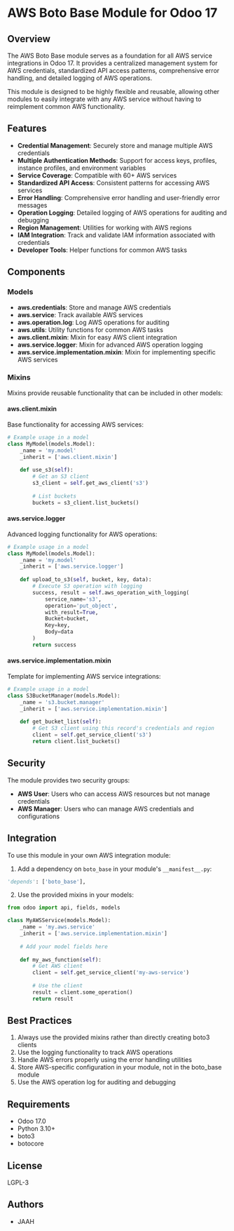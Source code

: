 # AWS Boto Base Module for Odoo 17

## Overview

The AWS Boto Base module serves as a foundation for all AWS service integrations in Odoo 17. It provides a centralized management system for AWS credentials, standardized API access patterns, comprehensive error handling, and detailed logging of AWS operations.

This module is designed to be highly flexible and reusable, allowing other modules to easily integrate with any AWS service without having to reimplement common AWS functionality.

## Features

- **Credential Management**: Securely store and manage multiple AWS credentials
- **Multiple Authentication Methods**: Support for access keys, profiles, instance profiles, and environment variables
- **Service Coverage**: Compatible with 60+ AWS services
- **Standardized API Access**: Consistent patterns for accessing AWS services
- **Error Handling**: Comprehensive error handling and user-friendly error messages
- **Operation Logging**: Detailed logging of AWS operations for auditing and debugging
- **Region Management**: Utilities for working with AWS regions
- **IAM Integration**: Track and validate IAM information associated with credentials
- **Developer Tools**: Helper functions for common AWS tasks

## Components

### Models

- **aws.credentials**: Store and manage AWS credentials
- **aws.service**: Track available AWS services
- **aws.operation.log**: Log AWS operations for auditing
- **aws.utils**: Utility functions for common AWS tasks
- **aws.client.mixin**: Mixin for easy AWS client integration
- **aws.service.logger**: Mixin for advanced AWS operation logging
- **aws.service.implementation.mixin**: Mixin for implementing specific AWS services

### Mixins

Mixins provide reusable functionality that can be included in other models:

#### aws.client.mixin

Base functionality for accessing AWS services:

```python
# Example usage in a model
class MyModel(models.Model):
    _name = 'my.model'
    _inherit = ['aws.client.mixin']
    
    def use_s3(self):
        # Get an S3 client
        s3_client = self.get_aws_client('s3')
        
        # List buckets
        buckets = s3_client.list_buckets()
```

#### aws.service.logger

Advanced logging functionality for AWS operations:

```python
# Example usage in a model
class MyModel(models.Model):
    _name = 'my.model'
    _inherit = ['aws.service.logger']
    
    def upload_to_s3(self, bucket, key, data):
        # Execute S3 operation with logging
        success, result = self.aws_operation_with_logging(
            service_name='s3',
            operation='put_object',
            with_result=True,
            Bucket=bucket,
            Key=key,
            Body=data
        )
        return success
```

#### aws.service.implementation.mixin

Template for implementing AWS service integrations:

```python
# Example usage in a model
class S3BucketManager(models.Model):
    _name = 's3.bucket.manager'
    _inherit = ['aws.service.implementation.mixin']
    
    def get_bucket_list(self):
        # Get S3 client using this record's credentials and region
        client = self.get_service_client('s3')
        return client.list_buckets()
```

## Security

The module provides two security groups:

- **AWS User**: Users who can access AWS resources but not manage credentials
- **AWS Manager**: Users who can manage AWS credentials and configurations

## Integration

To use this module in your own AWS integration module:

1. Add a dependency on `boto_base` in your module's `__manifest__.py`:

```python
'depends': ['boto_base'],
```

2. Use the provided mixins in your models:

```python
from odoo import api, fields, models

class MyAWSService(models.Model):
    _name = 'my.aws.service'
    _inherit = ['aws.service.implementation.mixin']
    
    # Add your model fields here
    
    def my_aws_function(self):
        # Get AWS client
        client = self.get_service_client('my-aws-service')
        
        # Use the client
        result = client.some_operation()
        return result
```

## Best Practices

1. Always use the provided mixins rather than directly creating boto3 clients
2. Use the logging functionality to track AWS operations
3. Handle AWS errors properly using the error handling utilities
4. Store AWS-specific configuration in your module, not in the boto_base module
5. Use the AWS operation log for auditing and debugging

## Requirements

- Odoo 17.0
- Python 3.10+
- boto3
- botocore

## License

LGPL-3

## Authors

- JAAH